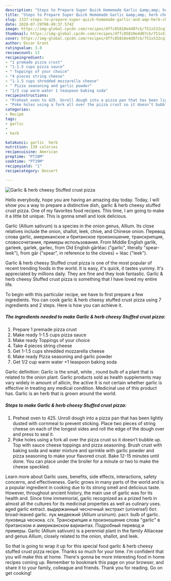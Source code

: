 ```yaml
---
description: "Steps to Prepare Super Quick Homemade Garlic &amp;amp; herb cheesy Stuffed crust pizza"
title: "Steps to Prepare Super Quick Homemade Garlic &amp;amp; herb cheesy Stuffed crust pizza"
slug: 1337-steps-to-prepare-super-quick-homemade-garlic-and-amp-herb-cheesy-stuffed-crust-pizza
date: 2020-07-29T06:49:37.574Z
image: https://img-global.cpcdn.com/recipes/dffc85810e4d07cb/751x532cq70/garlic-herb-cheesy-stuffed-crust-pizza-recipe-main-photo.jpg
thumbnail: https://img-global.cpcdn.com/recipes/dffc85810e4d07cb/751x532cq70/garlic-herb-cheesy-stuffed-crust-pizza-recipe-main-photo.jpg
cover: https://img-global.cpcdn.com/recipes/dffc85810e4d07cb/751x532cq70/garlic-herb-cheesy-stuffed-crust-pizza-recipe-main-photo.jpg
author: Oscar Grant
ratingvalue: 3.8
reviewcount: 13
recipeingredient:
- "1 premade pizza crust"
- "1-1.5 cups pizza sauce"
- " Toppings of your choice"
- "4 pieces string cheese"
- "1-1.5 cups shredded mozzarella cheese"
- " Pizza seasoning and garlic powder"
- "1/2 cup warm water 1 teaspoon baking soda"
recipeinstructions:
- "Preheat oven to 425. Unroll dough into a pizza pan that has been lightly dusted with cornmeal to prevent sticking. Place two pieces of string cheese on each of the longest sides and roll the edge of the dough over and press to seal it."
- "Poke holes using a fork all over the pizza crust so it doesn’t bubble up. Top with sauce cheese toppings and pizza seasoning. Brush crust with baking soda and water mixture and sprinkle with garlic powder and pizza seasoning to make your flavored crust. Bake 12-15 minutes until done. You can place under the broiler for a minute or two to make the cheese speckled."
categories:
- Recipe
tags:
- garlic
- 
- herb

katakunci: garlic  herb 
nutrition: 139 calories
recipecuisine: American
preptime: "PT28M"
cooktime: "PT39M"
recipeyield: "1"
recipecategory: Dessert

---
```



![Garlic &amp; herb cheesy Stuffed crust pizza](https://img-global.cpcdn.com/recipes/dffc85810e4d07cb/751x532cq70/garlic-herb-cheesy-stuffed-crust-pizza-recipe-main-photo.jpg)

Hello everybody, hope you are having an amazing day today. Today, I will show you a way to prepare a distinctive dish, garlic &amp; herb cheesy stuffed crust pizza. One of my favorites food recipes. This time, I am going to make it a little bit unique. This is gonna smell and look delicious.

Garlic (Allium sativum) is a species in the onion genus, Allium. Its close relatives include the onion, shallot, leek, chive, and Chinese onion. Перевод слова garlic, американское и британское произношение, транскрипция, словосочетания, примеры использования. From Middle English garlik, garleek, garlek, garlec, from Old English gārlēac (&#34;garlic&#34;, literally &#34;spear-leek&#34;), from gār (&#34;spear&#34;, in reference to the cloves) + lēac (&#34;leek&#34;).

Garlic &amp; herb cheesy Stuffed crust pizza is one of the most popular of recent trending foods in the world. It is easy, it's quick, it tastes yummy. It's appreciated by millions daily. They are fine and they look fantastic. Garlic &amp; herb cheesy Stuffed crust pizza is something that I have loved my entire life.


To begin with this particular recipe, we have to first prepare a few ingredients. You can cook garlic &amp; herb cheesy stuffed crust pizza using 7 ingredients and 2 steps. Here is how you can achieve it.

<!--inarticleads1-->

##### The ingredients needed to make Garlic &amp; herb cheesy Stuffed crust pizza:

1. Prepare 1 premade pizza crust
1. Make ready 1-1.5 cups pizza sauce
1. Make ready  Toppings of your choice
1. Take 4 pieces string cheese
1. Get 1-1.5 cups shredded mozzarella cheese
1. Make ready  Pizza seasoning and garlic powder
1. Get 1/2 cup warm water +1 teaspoon baking soda


Garlic definition: Garlic is the small, white , round bulb of a plant that is related to the onion plant. Garlic products sold as health supplements may vary widely in amount of allicin, the active It is not certain whether garlic is effective in treating any medical condition. Medicinal use of this product has. Garlic is an herb that is grown around the world. 

<!--inarticleads2-->

##### Steps to make Garlic &amp; herb cheesy Stuffed crust pizza:

1. Preheat oven to 425. Unroll dough into a pizza pan that has been lightly dusted with cornmeal to prevent sticking. Place two pieces of string cheese on each of the longest sides and roll the edge of the dough over and press to seal it.
1. Poke holes using a fork all over the pizza crust so it doesn’t bubble up. Top with sauce cheese toppings and pizza seasoning. Brush crust with baking soda and water mixture and sprinkle with garlic powder and pizza seasoning to make your flavored crust. Bake 12-15 minutes until done. You can place under the broiler for a minute or two to make the cheese speckled.


Learn more about Garlic uses, benefits, side effects, interactions, safety concerns, and effectiveness. Garlic grows in many parts of the world and is a popular ingredient in cooking due to its strong smell and delicious taste. However, throughout ancient history, the main use of garlic was for its health and. Since time immemorial, garlic recognized as a prized herb in almost all the cultures for its medicinal properties as well as culinary uses. aged garlic extract. выдержанный чесночный экстракт (universe!) бот. broad-leaved garlic. лук медвежий (Allium ursinum). раст. bulb of garlic. луковица чеснока. с/х. Транскрипция и произношение слова &#34;garlic&#34; в британском и американском вариантах. Подробный перевод и примеры. Garlic (Allium sativum) is a perennial plant in the family Alliaceae and genus Allium, closely related to the onion, shallot, and leek. 

So that is going to wrap it up for this special food garlic &amp; herb cheesy stuffed crust pizza recipe. Thanks so much for your time. I'm confident that you will make this at home. There's gonna be more interesting food in home recipes coming up. Remember to bookmark this page on your browser, and share it to your family, colleague and friends. Thank you for reading. Go on get cooking!
